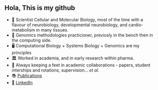 ## Hola, This is my github

- 🧬 Scientist Cellular and Molecular Biology, most of the time with a flavour of neurobiology, developmental neurobiology, and cardio-metabolism in many tissues.
- 🧪 Genomics methodologies practicioner, previosly in the bench then in the computing side.
- 🖥️ Computational Biology + Systems Biology + Genomics are my principles
- 🏛️ Worked in academia, and in early research within pharma.
- 🤝 Always keeping a feet in academic collaborations - papers, student interships and rotations, supervision... *et al*.
- 📚 [Publications](https://scholar.google.com/citations?user=tQvU5PIAAAAJ&hl=en)
- 💼 [LinkedIn](https://www.linkedin.com/in/enrique-toledo/)
